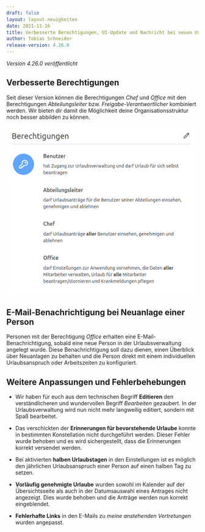 ```yaml
---
draft: false
layout: layout-neuigkeiten
date: 2021-11-16
title: Verbesserte Berechtigungen, UI-Update und Nachricht bei neuen User
author: Tobias Schneider
release-version: 4.26.0
---
```


_Version 4.26.0 veröffentlicht_

<!-- more -->

## Verbesserte Berechtigungen

Seit dieser Version können die Berechtigungen _Chef_ und _Office_ mit den Berechtigungen _Abteilungsleiter_ bzw.
_Freigabe-Verantwortlicher_ kombiniert werden. Wir bieten dir damit die Möglichkeit deine Organisationsstruktur noch besser abbilden zu können.

<picture>
    <source srcset="berechtigungen.avif" type="image/avif" />
    <source srcset="berechtigungen.webp" type="image/webp" />
    <img
      src="berechtigungen.png"
      alt="Berechtigungen einer Person mit Abteilungsleiter und Chef bzw. Office"
      decoding="async"
      loading="lazy"
      width="585"
    />
</picture>

## E-Mail-Benachrichtigung bei Neuanlage einer Person

Personen mit der Berechtigung _Office_ erhalten eine E-Mail-Benachrichtigung, sobald eine neue Person in der
Urlaubsverwaltung angelegt wurde. Diese Benachrichtigung soll dazu dienen, einen Überblick über Neuanlagen zu behalten
und die Person direkt mit einem individuellen Urlaubsanspruch oder Arbeitszeiten zu konfiguriert.

## Weitere Anpassungen und Fehlerbehebungen

- Wir haben für euch aus dem technischen Begriff **Editieren** den verständlicheren und wundervollen Begriff _Bearbeiten_ gezaubert.
  In der Urlaubsverwaltung wird nun nicht mehr langweilig editiert, sondern mit Spaß bearbeitet.

- Das verschickten der **Erinnerungen für bevorstehende Urlaube** konnte in bestimmten Konstellation nicht durchgeführt werden.
  Dieser Fehler wurde behoben und es wird sichergestellt, dass die Erinnerungen korrekt versendet werden.

- Bei aktivierten **halben Urlaubstagen** in den Einstellungen ist es möglich den jährlichen Urlaubsanspruch
  einer Person auf einen halben Tag zu setzen.

- **Vorläufig genehmigte Urlaube** wurden sowohl im Kalender auf der Übersichtsseite als auch in der Datumsauswahl
  eines Antrages nicht angezeigt. Dies wurde behoben und die Anträge werden nun korrekt eingeblendet.

- **Fehlerhafte Links** in den E-Mails zu _meine anstehenden Vertretungen_ wurden angepasst.
